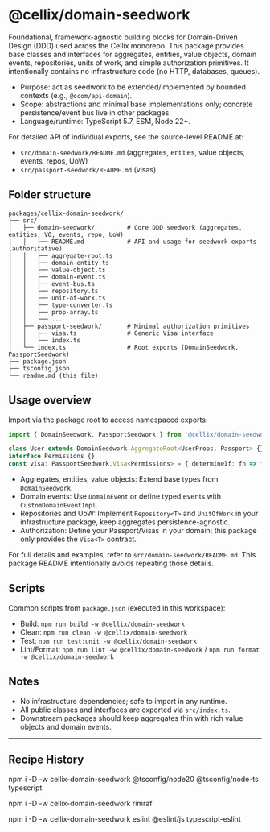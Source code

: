 # @cellix/domain-seedwork

Foundational, framework-agnostic building blocks for Domain-Driven Design (DDD) used across the Cellix monorepo. This package provides base classes and interfaces for aggregates, entities, value objects, domain events, repositories, units of work, and simple authorization primitives. It intentionally contains no infrastructure code (no HTTP, databases, queues).

- Purpose: act as seedwork to be extended/implemented by bounded contexts (e.g., `@ocom/api-domain`).
- Scope: abstractions and minimal base implementations only; concrete persistence/event bus live in other packages.
- Language/runtime: TypeScript 5.7, ESM, Node 22+.

For detailed API of individual exports, see the source-level README at:
- `src/domain-seedwork/README.md` (aggregates, entities, value objects, events, repos, UoW)
- `src/passport-seedwork/README.md` (visas)

## Folder structure

```
packages/cellix-domain-seedwork/
├── src/
│   ├── domain-seedwork/         # Core DDD seedwork (aggregates, entities, VO, events, repo, UoW)
│   │   ├── README.md            # API and usage for seedwork exports (authoritative)
│   │   ├── aggregate-root.ts
│   │   ├── domain-entity.ts
│   │   ├── value-object.ts
│   │   ├── domain-event.ts
│   │   ├── event-bus.ts
│   │   ├── repository.ts
│   │   ├── unit-of-work.ts
│   │   ├── type-converter.ts
│   │   ├── prop-array.ts
│   │   └── ...
│   ├── passport-seedwork/       # Minimal authorization primitives
│   │   ├── visa.ts              # Generic Visa interface
│   │   └── index.ts
│   └── index.ts                 # Root exports (DomainSeedwork, PassportSeedwork)
├── package.json
├── tsconfig.json
└── readme.md (this file)
```

## Usage overview

Import via the package root to access namespaced exports:

```ts
import { DomainSeedwork, PassportSeedwork } from '@cellix/domain-seedwork';

class User extends DomainSeedwork.AggregateRoot<UserProps, Passport> {}
interface Permissions {}
const visa: PassportSeedwork.Visa<Permissions> = { determineIf: fn => fn({} as Permissions) };
```

- Aggregates, entities, value objects: Extend base types from `DomainSeedwork`.
- Domain events: Use `DomainEvent` or define typed events with `CustomDomainEventImpl`.
- Repositories and UoW: Implement `Repository<T>` and `UnitOfWork` in your infrastructure package, keep aggregates persistence-agnostic.
- Authorization: Define your Passport/Visas in your domain; this package only provides the `Visa<T>` contract.

For full details and examples, refer to `src/domain-seedwork/README.md`. This package README intentionally avoids repeating those details.

## Scripts

Common scripts from `package.json` (executed in this workspace):

- Build: `npm run build -w @cellix/domain-seedwork`
- Clean: `npm run clean -w @cellix/domain-seedwork`
- Test: `npm run test:unit -w @cellix/domain-seedwork`
- Lint/Format: `npm run lint -w @cellix/domain-seedwork` / `npm run format -w @cellix/domain-seedwork`

## Notes

- No infrastructure dependencies; safe to import in any runtime.
- All public classes and interfaces are exported via `src/index.ts`.
- Downstream packages should keep aggregates thin with rich value objects and domain events.

---

## Recipe History

npm i -D -w cellix-domain-seedwork @tsconfig/node20 @tsconfig/node-ts typescript

npm i -D -w cellix-domain-seedwork rimraf

npm i -D -w cellix-domain-seedwork eslint @eslint/js typescript-eslint
